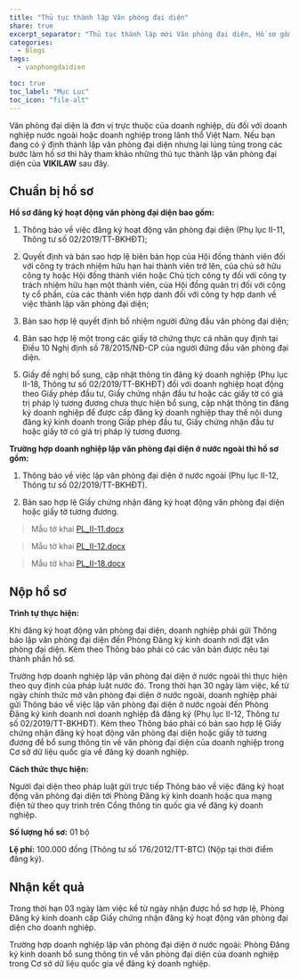 ```yaml
---
title: "Thủ tục thành lập Văn phòng đại diện"
share: true
excerpt_separator: "Thủ tục thành lập mới Văn phòng đại diện, Hồ sơ gồm gì? Chi phí bao nhiêu? quy trình đăng ký..."
categories:
  - Blogs
tags:
  - vanphongdaidien

toc: true
toc_label: "Mục Lục"
toc_icon: "file-alt"
---
```



Văn phòng đại diện là đơn vị trực thuộc của doanh nghiệp, dù đối với doanh nghiệp nước ngoài hoặc doanh nghiệp trong lãnh thổ Việt Nam. Nếu bạn đang có ý định thành lập văn phòng đại diện nhưng lại lúng túng trong các bước làm hồ sơ thì hãy tham khảo những thủ tục thành lập văn phòng đại diện của **VIKILAW** sau đây.

## Chuẩn bị hồ sơ

**Hồ sơ đăng ký hoạt động văn phòng đại diện bao gồm:**

1. Thông báo về việc đăng ký hoạt động văn phòng đại diện (Phụ lục II-11, Thông tư số 02/2019/TT-BKHĐT);

2. Quyết định và bản sao hợp lệ biên bản họp của Hội đồng thành viên đối với công ty trách nhiệm hữu hạn hai thành viên trở lên, của chủ sở hữu công ty hoặc Hội đồng thành viên hoặc Chủ tịch công ty đối với công ty trách nhiệm hữu hạn một thành viên, của Hội đồng quản trị đối với công ty cổ phần, của các thành viên hợp danh đối với công ty hợp danh về việc thành lập văn phòng đại diện;

3. Bản sao hợp lệ quyết định bổ nhiệm người đứng đầu văn phòng đại diện;

4. Bản sao hợp lệ một trong các giấy tờ chứng thực cá nhân quy định tại Điều 10 Nghị định số 78/2015/NĐ-CP của người đứng đầu văn phòng đại diện.

5. Giấy đề nghị bổ sung, cập nhật thông tin đăng ký doanh nghiệp (Phụ lục II-18, Thông tư số 02/2019/TT-BKHĐT) đối với doanh nghiệp hoạt động theo Giấy phép đầu tư, Giấy chứng nhận đầu tư hoặc các giấy tờ có giá trị pháp lý tương đương chưa thực hiện bổ sung, cập nhật thông tin đăng ký doanh nghiệp để được cấp đăng ký doanh nghiệp thay thế nội dung đăng ký kinh doanh trong Giấp phép đầu tư, Giấy chứng nhận đầu tư hoặc giấy tờ có giá trị pháp lý tương đương.

**Trường hợp doanh nghiệp lập văn phòng đại diện ở nước ngoài thì hồ sơ gồm:**

1. Thông báo về việc lập văn phòng đại diện ở nước ngoài (Phụ lục II-12, Thông tư số 02/2019/TT-BKHĐT).

2. Bản sao hợp lệ Giấy chứng nhận đăng ký hoạt động văn phòng đại diện hoặc giấy tờ tương đương.

>Mẫu tờ khai [PL_II-11.docx](https://bit.ly/mau-to-khai-PL_II-11)

>Mẫu tờ khai [PL_II-12.docx](https://bit.ly/mau-to-khai-PL_II-12)

>Mẫu tờ khai [PL_II-18.docx](https://bit.ly/mau-to-khai-PL_II-18) 

## Nộp hồ sơ

**Trình tự thực hiện:**

Khi đăng ký hoạt động văn phòng đại diện, doanh nghiệp phải gửi Thông báo lập văn phòng đại diện đến Phòng Đăng ký kinh doanh nơi đặt văn phòng đại diện. Kèm theo Thông báo phải có các văn bản được nêu tại thành phần hồ sơ.

Trường hợp doanh nghiệp lập văn phòng đại diện ở nước ngoài thì thực hiện theo quy định của pháp luật nước đó. Trong thời hạn 30 ngày làm việc, kể từ ngày chính thức mở văn phòng đại diện ở nước ngoài, doanh nghiệp phải gửi Thông báo về việc lập văn phòng đại diện ở nước ngoài đến Phòng Đăng ký kinh doanh nơi doanh nghiệp đã đăng ký (Phụ lục II-12, Thông tư số 02/2019/TT-BKHĐT). Kèm theo Thông báo phải có bản sao hợp lệ Giấy chứng nhận đăng ký hoạt động văn phòng đại diện hoặc giấy tờ tương đương để bổ sung thông tin về văn phòng đại diện của doanh nghiệp trong Cơ sở dữ liệu quốc gia về đăng ký doanh nghiệp.

**Cách thức thực hiện:**

Người đại diện theo pháp luật gửi trực tiếp Thông báo về việc đăng ký hoạt động văn phòng đại diện tới Phòng Đăng ký kinh doanh hoặc qua mạng điện tử theo quy trình trên Cổng thông tin quốc gia về đăng ký doanh nghiệp.
	 
**Số lượng hồ sơ:** 01 bộ

**Lệ phí:** 100.000 đồng (Thông tư số 176/2012/TT-BTC) (Nộp tại thời điểm đăng ký).

## Nhận kết quả

Trong thời hạn 03 ngày làm việc kể từ ngày nhận được hồ sơ hợp lệ, Phòng Đăng ký kinh doanh cấp Giấy chứng nhận đăng ký hoạt động văn phòng đại diện cho doanh nghiệp.

Trường hợp doanh nghiệp lập văn phòng đại diện ở nước ngoài: Phòng Đăng ký kinh doanh bổ sung thông tin về văn phòng đại diện của doanh nghiệp trong Cơ sở dữ liệu quốc gia về đăng ký doanh nghiệp.


